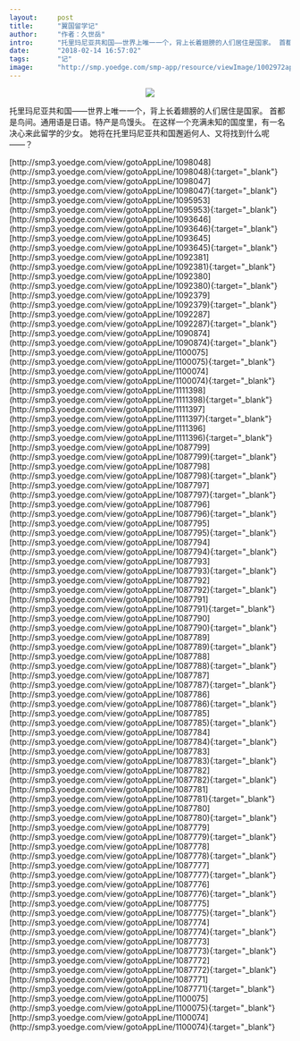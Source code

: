 ```yaml
---
layout:     post
title:      "翼国留学记"
author:     "作者：久世岳"
intro:      "托里玛尼亚共和国——世界上唯一一个，背上长着翅膀的人们居住是国家。 首都是鸟间。通用语是日语。特产是鸟馒头。 在这样一个充满未知的国度里，有一名决心来此留学的少女。 她将在托里玛尼亚共和国邂逅何人、又将找到什么呢——？"
date:       "2018-02-14 16:57:02"
tags:       "记"
image:      "http://smp.yoedge.com/smp-app/resource/viewImage/1002972appline.png"
---
```

<div style="text-align: center">
<p><img src="http://smp.yoedge.com/smp-app/resource/viewImage/1002972appline.png"/></p>
</div>
<p class="post-meta">
<span>托里玛尼亚共和国——世界上唯一一个，背上长着翅膀的人们居住是国家。 首都是鸟间。通用语是日语。特产是鸟馒头。 在这样一个充满未知的国度里，有一名决心来此留学的少女。 她将在托里玛尼亚共和国邂逅何人、又将找到什么呢——？</span>
</p>
[http://smp3.yoedge.com/view/gotoAppLine/1098048](http://smp3.yoedge.com/view/gotoAppLine/1098048){:target="_blank"}
[http://smp3.yoedge.com/view/gotoAppLine/1098047](http://smp3.yoedge.com/view/gotoAppLine/1098047){:target="_blank"}
[http://smp3.yoedge.com/view/gotoAppLine/1095953](http://smp3.yoedge.com/view/gotoAppLine/1095953){:target="_blank"}
[http://smp3.yoedge.com/view/gotoAppLine/1093646](http://smp3.yoedge.com/view/gotoAppLine/1093646){:target="_blank"}
[http://smp3.yoedge.com/view/gotoAppLine/1093645](http://smp3.yoedge.com/view/gotoAppLine/1093645){:target="_blank"}
[http://smp3.yoedge.com/view/gotoAppLine/1092381](http://smp3.yoedge.com/view/gotoAppLine/1092381){:target="_blank"}
[http://smp3.yoedge.com/view/gotoAppLine/1092380](http://smp3.yoedge.com/view/gotoAppLine/1092380){:target="_blank"}
[http://smp3.yoedge.com/view/gotoAppLine/1092379](http://smp3.yoedge.com/view/gotoAppLine/1092379){:target="_blank"}
[http://smp3.yoedge.com/view/gotoAppLine/1092287](http://smp3.yoedge.com/view/gotoAppLine/1092287){:target="_blank"}
[http://smp3.yoedge.com/view/gotoAppLine/1090874](http://smp3.yoedge.com/view/gotoAppLine/1090874){:target="_blank"}
[http://smp3.yoedge.com/view/gotoAppLine/1100075](http://smp3.yoedge.com/view/gotoAppLine/1100075){:target="_blank"}
[http://smp3.yoedge.com/view/gotoAppLine/1100074](http://smp3.yoedge.com/view/gotoAppLine/1100074){:target="_blank"}
[http://smp3.yoedge.com/view/gotoAppLine/1111398](http://smp3.yoedge.com/view/gotoAppLine/1111398){:target="_blank"}
[http://smp3.yoedge.com/view/gotoAppLine/1111397](http://smp3.yoedge.com/view/gotoAppLine/1111397){:target="_blank"}
[http://smp3.yoedge.com/view/gotoAppLine/1111396](http://smp3.yoedge.com/view/gotoAppLine/1111396){:target="_blank"}
[http://smp3.yoedge.com/view/gotoAppLine/1087799](http://smp3.yoedge.com/view/gotoAppLine/1087799){:target="_blank"}
[http://smp3.yoedge.com/view/gotoAppLine/1087798](http://smp3.yoedge.com/view/gotoAppLine/1087798){:target="_blank"}
[http://smp3.yoedge.com/view/gotoAppLine/1087797](http://smp3.yoedge.com/view/gotoAppLine/1087797){:target="_blank"}
[http://smp3.yoedge.com/view/gotoAppLine/1087796](http://smp3.yoedge.com/view/gotoAppLine/1087796){:target="_blank"}
[http://smp3.yoedge.com/view/gotoAppLine/1087795](http://smp3.yoedge.com/view/gotoAppLine/1087795){:target="_blank"}
[http://smp3.yoedge.com/view/gotoAppLine/1087794](http://smp3.yoedge.com/view/gotoAppLine/1087794){:target="_blank"}
[http://smp3.yoedge.com/view/gotoAppLine/1087793](http://smp3.yoedge.com/view/gotoAppLine/1087793){:target="_blank"}
[http://smp3.yoedge.com/view/gotoAppLine/1087792](http://smp3.yoedge.com/view/gotoAppLine/1087792){:target="_blank"}
[http://smp3.yoedge.com/view/gotoAppLine/1087791](http://smp3.yoedge.com/view/gotoAppLine/1087791){:target="_blank"}
[http://smp3.yoedge.com/view/gotoAppLine/1087790](http://smp3.yoedge.com/view/gotoAppLine/1087790){:target="_blank"}
[http://smp3.yoedge.com/view/gotoAppLine/1087789](http://smp3.yoedge.com/view/gotoAppLine/1087789){:target="_blank"}
[http://smp3.yoedge.com/view/gotoAppLine/1087788](http://smp3.yoedge.com/view/gotoAppLine/1087788){:target="_blank"}
[http://smp3.yoedge.com/view/gotoAppLine/1087787](http://smp3.yoedge.com/view/gotoAppLine/1087787){:target="_blank"}
[http://smp3.yoedge.com/view/gotoAppLine/1087786](http://smp3.yoedge.com/view/gotoAppLine/1087786){:target="_blank"}
[http://smp3.yoedge.com/view/gotoAppLine/1087785](http://smp3.yoedge.com/view/gotoAppLine/1087785){:target="_blank"}
[http://smp3.yoedge.com/view/gotoAppLine/1087784](http://smp3.yoedge.com/view/gotoAppLine/1087784){:target="_blank"}
[http://smp3.yoedge.com/view/gotoAppLine/1087783](http://smp3.yoedge.com/view/gotoAppLine/1087783){:target="_blank"}
[http://smp3.yoedge.com/view/gotoAppLine/1087782](http://smp3.yoedge.com/view/gotoAppLine/1087782){:target="_blank"}
[http://smp3.yoedge.com/view/gotoAppLine/1087781](http://smp3.yoedge.com/view/gotoAppLine/1087781){:target="_blank"}
[http://smp3.yoedge.com/view/gotoAppLine/1087780](http://smp3.yoedge.com/view/gotoAppLine/1087780){:target="_blank"}
[http://smp3.yoedge.com/view/gotoAppLine/1087779](http://smp3.yoedge.com/view/gotoAppLine/1087779){:target="_blank"}
[http://smp3.yoedge.com/view/gotoAppLine/1087778](http://smp3.yoedge.com/view/gotoAppLine/1087778){:target="_blank"}
[http://smp3.yoedge.com/view/gotoAppLine/1087777](http://smp3.yoedge.com/view/gotoAppLine/1087777){:target="_blank"}
[http://smp3.yoedge.com/view/gotoAppLine/1087776](http://smp3.yoedge.com/view/gotoAppLine/1087776){:target="_blank"}
[http://smp3.yoedge.com/view/gotoAppLine/1087775](http://smp3.yoedge.com/view/gotoAppLine/1087775){:target="_blank"}
[http://smp3.yoedge.com/view/gotoAppLine/1087774](http://smp3.yoedge.com/view/gotoAppLine/1087774){:target="_blank"}
[http://smp3.yoedge.com/view/gotoAppLine/1087773](http://smp3.yoedge.com/view/gotoAppLine/1087773){:target="_blank"}
[http://smp3.yoedge.com/view/gotoAppLine/1087772](http://smp3.yoedge.com/view/gotoAppLine/1087772){:target="_blank"}
[http://smp3.yoedge.com/view/gotoAppLine/1087771](http://smp3.yoedge.com/view/gotoAppLine/1087771){:target="_blank"}
[http://smp3.yoedge.com/view/gotoAppLine/1100075](http://smp3.yoedge.com/view/gotoAppLine/1100075){:target="_blank"}
[http://smp3.yoedge.com/view/gotoAppLine/1100074](http://smp3.yoedge.com/view/gotoAppLine/1100074){:target="_blank"}


